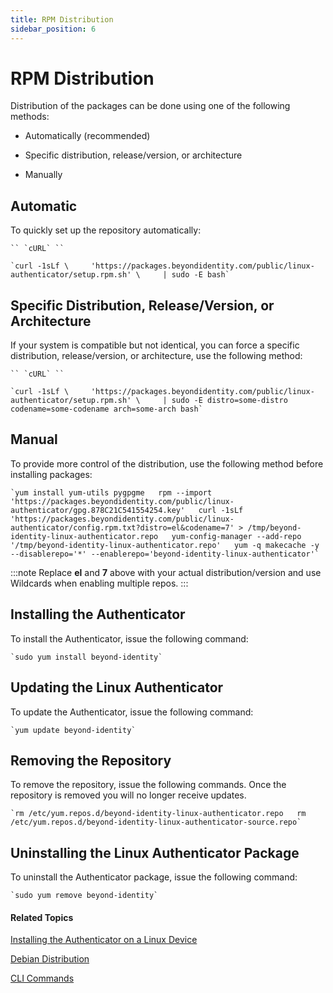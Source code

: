 ```yaml
---
title: RPM Distribution
sidebar_position: 6
--- 
```

RPM Distribution
================

Distribution of the packages can be done using one of the following methods:

*   Automatically (recommended)
    
*   Specific distribution, release/version, or architecture
    
*   Manually
    

Automatic
---------

To quickly set up the repository automatically:

``` `` `cURL` `` ```

`` `curl -1sLf \     'https://packages.beyondidentity.com/public/linux-authenticator/setup.rpm.sh' \     | sudo -E bash` ``

Specific Distribution, Release/Version, or Architecture
-------------------------------------------------------

If your system is compatible but not identical, you can force a specific distribution, release/version, or architecture, use the following method:

``` `` `cURL` `` ```

`` `curl -1sLf \     'https://packages.beyondidentity.com/public/linux-authenticator/setup.rpm.sh' \     | sudo -E distro=some-distro codename=some-codename arch=some-arch bash` ``

Manual
------

To provide more control of the distribution, use the following method before installing packages:

`` `yum install yum-utils pygpgme   rpm --import 'https://packages.beyondidentity.com/public/linux-authenticator/gpg.878C21C541554254.key'   curl -1sLf 'https://packages.beyondidentity.com/public/linux-authenticator/config.rpm.txt?distro=el&codename=7' > /tmp/beyond-identity-linux-authenticator.repo   yum-config-manager --add-repo '/tmp/beyond-identity-linux-authenticator.repo'   yum -q makecache -y --disablerepo='*' --enablerepo='beyond-identity-linux-authenticator'` ``

:::note
Replace **el** and **7** above with your actual distribution/version and use Wildcards when enabling multiple repos.
:::

Installing the Authenticator
----------------------------

To install the Authenticator, issue the following command:

`` `sudo yum install beyond-identity` ``

Updating the Linux Authenticator
--------------------------------

To update the Authenticator, issue the following command:

`` `yum update beyond-identity` ``

Removing the Repository
-----------------------

To remove the repository, issue the following commands. Once the repository is removed you will no longer receive updates.

`` `rm /etc/yum.repos.d/beyond-identity-linux-authenticator.repo   rm /etc/yum.repos.d/beyond-identity-linux-authenticator-source.repo` ``

Uninstalling the Linux Authenticator Package
--------------------------------------------

To uninstall the Authenticator package, issue the following command:

`` `sudo yum remove beyond-identity` ``

#### Related Topics

[Installing the Authenticator on a Linux Device](installing-the-authenticator-on-a-linux-device)

[Debian Distribution](debian-distribution)

[CLI Commands](cli-commands)